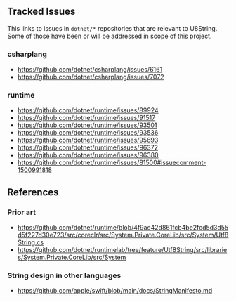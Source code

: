 ## Tracked Issues
This links to issues in `dotnet/*` repositories that are relevant to U8String.
Some of those have been or will be addressed in scope of this project.

### csharplang
- https://github.com/dotnet/csharplang/issues/6161
- https://github.com/dotnet/csharplang/issues/7072

### runtime
- https://github.com/dotnet/runtime/issues/89924
- https://github.com/dotnet/runtime/issues/91517
- https://github.com/dotnet/runtime/issues/93501
- https://github.com/dotnet/runtime/issues/93536
- https://github.com/dotnet/runtime/issues/95693
- https://github.com/dotnet/runtime/issues/96372
- https://github.com/dotnet/runtime/issues/96380
- https://github.com/dotnet/runtime/issues/81500#issuecomment-1500991818

## References
### Prior art
- https://github.com/dotnet/runtime/blob/4f9ae42d861fcb4be2fcd5d3d55d5f227d30e723/src/coreclr/src/System.Private.CoreLib/src/System/Utf8String.cs
- https://github.com/dotnet/runtimelab/tree/feature/Utf8String/src/libraries/System.Private.CoreLib/src/System

### String design in other languages
- https://github.com/apple/swift/blob/main/docs/StringManifesto.md
